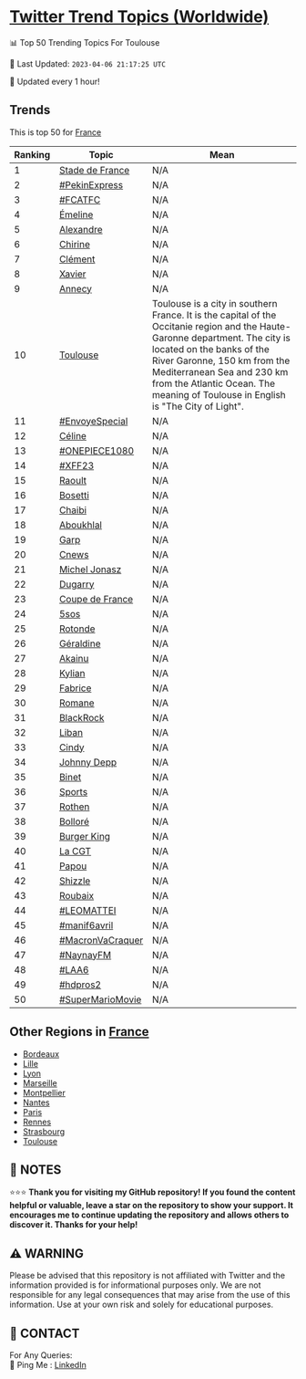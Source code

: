 [Twitter Trend Topics (Worldwide)](https://github.com/ErcinDedeoglu/Twitter-Trend-Topics)
==========


📊 Top 50 Trending Topics For Toulouse

📆 Last Updated: `2023-04-06 21:17:25 UTC`

🔧 Updated every 1 hour!


## Trends

This is top 50 for [France](</France>)

| Ranking | Topic | Mean |
| ------- | ------------ | ------------ |
| 1 | [Stade de France](http://twitter.com/search?q=Stade+de+France) | N/A |
| 2 | [#PekinExpress](http://twitter.com/search?q=%23PekinExpress) | N/A |
| 3 | [#FCATFC](http://twitter.com/search?q=%23FCATFC) | N/A |
| 4 | [Émeline](http://twitter.com/search?q=%c3%89meline) | N/A |
| 5 | [Alexandre](http://twitter.com/search?q=Alexandre) | N/A |
| 6 | [Chirine](http://twitter.com/search?q=Chirine) | N/A |
| 7 | [Clément](http://twitter.com/search?q=Cl%c3%a9ment) | N/A |
| 8 | [Xavier](http://twitter.com/search?q=Xavier) | N/A |
| 9 | [Annecy](http://twitter.com/search?q=Annecy) | N/A |
| 10 | [Toulouse](http://twitter.com/search?q=Toulouse) | Toulouse is a city in southern France. It is the capital of the Occitanie region and the Haute-Garonne department. The city is located on the banks of the River Garonne, 150 km from the Mediterranean Sea and 230 km from the Atlantic Ocean. The meaning of Toulouse in English is "The City of Light". |
| 11 | [#EnvoyeSpecial](http://twitter.com/search?q=%23EnvoyeSpecial) | N/A |
| 12 | [Céline](http://twitter.com/search?q=C%c3%a9line) | N/A |
| 13 | [#ONEPIECE1080](http://twitter.com/search?q=%23ONEPIECE1080) | N/A |
| 14 | [#XFF23](http://twitter.com/search?q=%23XFF23) | N/A |
| 15 | [Raoult](http://twitter.com/search?q=Raoult) | N/A |
| 16 | [Bosetti](http://twitter.com/search?q=Bosetti) | N/A |
| 17 | [Chaibi](http://twitter.com/search?q=Chaibi) | N/A |
| 18 | [Aboukhlal](http://twitter.com/search?q=Aboukhlal) | N/A |
| 19 | [Garp](http://twitter.com/search?q=Garp) | N/A |
| 20 | [Cnews](http://twitter.com/search?q=Cnews) | N/A |
| 21 | [Michel Jonasz](http://twitter.com/search?q=Michel+Jonasz) | N/A |
| 22 | [Dugarry](http://twitter.com/search?q=Dugarry) | N/A |
| 23 | [Coupe de France](http://twitter.com/search?q=Coupe+de+France) | N/A |
| 24 | [5sos](http://twitter.com/search?q=5sos) | N/A |
| 25 | [Rotonde](http://twitter.com/search?q=Rotonde) | N/A |
| 26 | [Géraldine](http://twitter.com/search?q=G%c3%a9raldine) | N/A |
| 27 | [Akainu](http://twitter.com/search?q=Akainu) | N/A |
| 28 | [Kylian](http://twitter.com/search?q=Kylian) | N/A |
| 29 | [Fabrice](http://twitter.com/search?q=Fabrice) | N/A |
| 30 | [Romane](http://twitter.com/search?q=Romane) | N/A |
| 31 | [BlackRock](http://twitter.com/search?q=BlackRock) | N/A |
| 32 | [Liban](http://twitter.com/search?q=Liban) | N/A |
| 33 | [Cindy](http://twitter.com/search?q=Cindy) | N/A |
| 34 | [Johnny Depp](http://twitter.com/search?q=Johnny+Depp) | N/A |
| 35 | [Binet](http://twitter.com/search?q=Binet) | N/A |
| 36 | [Sports](http://twitter.com/search?q=Sports) | N/A |
| 37 | [Rothen](http://twitter.com/search?q=Rothen) | N/A |
| 38 | [Bolloré](http://twitter.com/search?q=Bollor%c3%a9) | N/A |
| 39 | [Burger King](http://twitter.com/search?q=Burger+King) | N/A |
| 40 | [La CGT](http://twitter.com/search?q=La+CGT) | N/A |
| 41 | [Papou](http://twitter.com/search?q=Papou) | N/A |
| 42 | [Shizzle](http://twitter.com/search?q=Shizzle) | N/A |
| 43 | [Roubaix](http://twitter.com/search?q=Roubaix) | N/A |
| 44 | [#LEOMATTEI](http://twitter.com/search?q=%23LEOMATTEI) | N/A |
| 45 | [#manif6avril](http://twitter.com/search?q=%23manif6avril) | N/A |
| 46 | [#MacronVaCraquer](http://twitter.com/search?q=%23MacronVaCraquer) | N/A |
| 47 | [#NaynayFM](http://twitter.com/search?q=%23NaynayFM) | N/A |
| 48 | [#LAA6](http://twitter.com/search?q=%23LAA6) | N/A |
| 49 | [#hdpros2](http://twitter.com/search?q=%23hdpros2) | N/A |
| 50 | [#SuperMarioMovie](http://twitter.com/search?q=%23SuperMarioMovie) | N/A |



## Other Regions in [France](</France>)

* [Bordeaux](</France/Bordeaux.md>)
* [Lille](</France/Lille.md>)
* [Lyon](</France/Lyon.md>)
* [Marseille](</France/Marseille.md>)
* [Montpellier](</France/Montpellier.md>)
* [Nantes](</France/Nantes.md>)
* [Paris](</France/Paris.md>)
* [Rennes](</France/Rennes.md>)
* [Strasbourg](</France/Strasbourg.md>)
* [Toulouse](</France/Toulouse.md>)



## 📝 NOTES

⭐⭐⭐ **Thank you for visiting my GitHub repository! If you found the content helpful or valuable, leave a star on the repository to show your support. It encourages me to continue updating the repository and allows others to discover it. Thanks for your help!**


## ⚠️ WARNING

Please be advised that this repository is not affiliated with Twitter and the information provided is for informational purposes only. We are not responsible for any legal consequences that may arise from the use of this information. Use at your own risk and solely for educational purposes.


## 📨 CONTACT

 For Any Queries:  
            🏓 Ping Me : [LinkedIn](https://www.linkedin.com/in/ercindedeoglu/)
